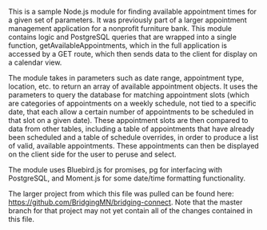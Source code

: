 This is a sample Node.js module for finding available appointment times for a given set of parameters. It was previously part of a larger appointment management application for a nonprofit furniture bank. This module contains logic and PostgreSQL queries that are wrapped into a single function, getAvailableAppointments, which in the full application is accessed by a GET route, which then sends data to the client for display on a calendar view.

The module takes in parameters such as date range, appointment type, location, etc. to return an array of available appointment objects. It uses the parameters to query the database for matching appointment slots (which are categories of appointments on a weekly schedule, not tied to a specific date, that each allow a certain number of appointments to be scheduled in that slot on a given date). These appointment slots are then compared to data from other tables, including a table of appointments that have already been scheduled and a table of schedule overrides, in order to produce a list of valid, available appointments. These appointments can then be displayed on the client side for the user to peruse and select.

The module uses Bluebird.js for promises, pg for interfacing with PostgreSQL, and Moment.js for some date/time formatting functionality.

The larger project from which this file was pulled can be found here: https://github.com/BridgingMN/bridging-connect. Note that the master branch for that project may not yet contain all of the changes contained in this file.
